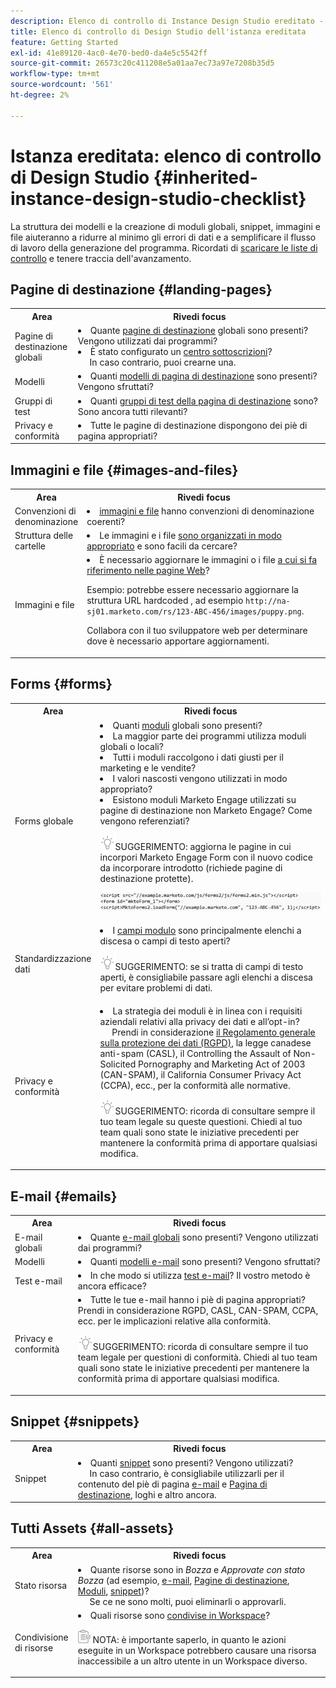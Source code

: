 ```yaml
---
description: Elenco di controllo di Instance Design Studio ereditato - Documenti Marketo - Documentazione del prodotto
title: Elenco di controllo di Design Studio dell'istanza ereditata
feature: Getting Started
exl-id: 41e89120-4ac0-4e70-bed0-da4e5c5542ff
source-git-commit: 26573c20c411208e5a01aa7ec73a97e7208b35d5
workflow-type: tm+mt
source-wordcount: '561'
ht-degree: 2%

---
```


# Istanza ereditata: elenco di controllo di Design Studio {#inherited-instance-design-studio-checklist}

La struttura dei modelli e la creazione di moduli globali, snippet, immagini e file aiuteranno a ridurre al minimo gli errori di dati e a semplificare il flusso di lavoro della generazione del programma. Ricordati di [scaricare le liste di controllo](/help/marketo/getting-started/inheriting-a-marketo-engage-instance/assets/adobe-marketo-engage-inherited-instance-admin-checklist.xlsx) e tenere traccia dell&#39;avanzamento.

## Pagine di destinazione {#landing-pages}

<table style="table-layout:auto">
 <tbody>
  <tr>
   <th style="width:20%">Area</th>
   <th>Rivedi focus</th>
  </tr>
  <tr>
   <td>Pagine di destinazione globali</td>
   <td><li>Quante <a href="/help/marketo/product-docs/demand-generation/landing-pages/understanding-landing-pages/understanding-free-form-vs-guided-landing-pages.md" target="_blank">pagine di destinazione</a> globali sono presenti? Vengono utilizzati dai programmi?</li>
   <li>È stato configurato un <a href="https://experienceleague.adobe.com/docs/marketo-learn/tutorials/lead-and-data-management/subscription-center-learn.html" target="_blank">centro sottoscrizioni</a>?
   <br/>     In caso contrario, puoi crearne una.</li></td>
  </tr>
  <tr>
   <td>Modelli</td>
   <td><li>Quanti <a href="/help/marketo/product-docs/demand-generation/landing-pages/landing-page-templates/edit-a-marketo-landing-page-template.md" target="_blank">modelli di pagina di destinazione</a> sono presenti? Vengono sfruttati?</li></td>
  </tr>
  <tr>
   <td>Gruppi di test</td>
   <td><li>Quanti <a href="/help/marketo/product-docs/demand-generation/landing-pages/understanding-landing-pages/landing-page-test-groups.md" target="_blank">gruppi di test della pagina di destinazione</a> sono? Sono ancora tutti rilevanti?</li></td>
  </tr>
   <tr>
   <td>Privacy e conformità</td>
   <td><li>Tutte le pagine di destinazione dispongono dei piè di pagina appropriati?</li></td>
  </tr>
 </tbody>
</table>

## Immagini e file {#images-and-files}

<table style="table-layout:auto">
 <tbody>
  <tr>
   <th style="width:20%">Area</th>
   <th>Rivedi focus</th>
  </tr>
  <tr>
   <td>Convenzioni di denominazione</td>
   <td><li><a href="/help/marketo/product-docs/demand-generation/images-and-files/add-images-and-files-to-marketo.md" target="_blank">immagini e file</a> hanno convenzioni di denominazione coerenti?</li></td>
  </tr>
  <tr>
   <td>Struttura delle cartelle</td>
   <td><li>Le immagini e i file <a href="/help/marketo/product-docs/demand-generation/images-and-files/organize-your-images-and-files-using-folders.md" target="_blank">sono organizzati in modo appropriato</a> e sono facili da cercare?</li></td>
  </tr>
  <tr>
   <td>Immagini e file</td>
   <td><li>È necessario aggiornare le immagini o i file <a href="/help/marketo/product-docs/demand-generation/images-and-files/find-the-url-of-an-uploaded-image-or-file.md" target="_blank">a cui si fa riferimento nelle pagine Web</a>?
   <p>Esempio: potrebbe essere necessario aggiornare la struttura URL hardcoded <a href="https://nation.marketo.com/t5/product-documents/upcoming-changes-to-design-studio-urls/ta-p/306632#_Toc54870361" target="_blank"></a>, ad esempio <code>http://na-sj01.marketo.com/rs/123-ABC-456/images/puppy.png</code>.
   <p>Collabora con il tuo sviluppatore web per determinare dove è necessario apportare aggiornamenti.</li></td>
  </tr>
 </tbody>
</table>

## Forms {#forms}

<table style="table-layout:auto">
 <tbody>
  <tr>
   <th style="width:20%">Area</th>
   <th>Rivedi focus</th>
  </tr>
  <tr>
   <td>Forms globale</td>
   <td><li>Quanti <a href="/help/marketo/product-docs/demand-generation/forms/creating-a-form/create-a-form.md" target="_blank">moduli</a> globali sono presenti?</li>
<li>La maggior parte dei programmi utilizza moduli globali o locali?</li>
<li>Tutti i moduli raccolgono i dati giusti per il marketing e le vendite?</li>
<li>I valori nascosti vengono utilizzati in modo appropriato?</li>
<li>Esistono moduli Marketo Engage utilizzati su pagine di destinazione non Marketo Engage? Come vengono referenziati?</li>
<p><img src="assets/tip-icon.png" alt="icona di suggerimento">SUGGERIMENTO: aggiorna le pagine in cui incorpori Marketo Engage Form con il nuovo codice da incorporare introdotto (richiede pagine di destinazione protette).
<p><a href="/help/marketo/getting-started/inheriting-a-marketo-engage-instance/assets/design-studio-checklist-2.png" target="_blank"><img src="assets/design-studio-checklist-1.png" alt="miniatura codice"></a>
</td>
  </tr>
  <tr>
   <td>Standardizzazione dati</td>
   <td><li>I <a href="/help/marketo/product-docs/demand-generation/forms/form-fields/add-a-fieldset-to-a-form.md" target="_blank">campi modulo</a> sono principalmente elenchi a discesa o campi di testo aperti?</li>
<p><img src="assets/tip-icon.png" alt="icona di suggerimento">SUGGERIMENTO: se si tratta di campi di testo aperti, è consigliabile passare agli elenchi a discesa per evitare problemi di dati.</td>
  </tr>
  <tr>
   <td>Privacy e conformità</td>
   <td><li>La strategia dei moduli è in linea con i requisiti aziendali relativi alla privacy dei dati e all’opt-in?
   <br/>     Prendi in considerazione <a href="https://business.adobe.com/resources/ebooks/the-gdpr-and-the-marketer.html" target="_blank">il Regolamento generale sulla protezione dei dati (RGPD)</a>, la legge canadese anti-spam (CASL), il Controlling the Assault of Non-Solicited Pornography and Marketing Act of 2003 (CAN-SPAM), il California Consumer Privacy Act (CCPA), ecc., per la conformità alle normative.</li>
<p><img src="assets/tip-icon.png" alt="icona di suggerimento">SUGGERIMENTO: ricorda di consultare sempre il tuo team legale su queste questioni. Chiedi al tuo team quali sono state le iniziative precedenti per mantenere la conformità prima di apportare qualsiasi modifica.</td>
  </tr>
 </tbody>
</table>

## E-mail {#emails}

<table style="table-layout:auto">
 <tbody>
  <tr>
   <th style="width:20%">Area</th>
   <th>Rivedi focus</th>
  </tr>
  <tr>
   <td>E-mail globali</td>
   <td><li>Quante <a href="/help/marketo/product-docs/email-marketing/general/creating-an-email/create-an-email.md" target="_blank">e-mail globali</a> sono presenti? Vengono utilizzati dai programmi?</li></td>
  </tr>
  <tr>
   <td>Modelli</td>
   <td><li>Quanti <a href="/help/marketo/product-docs/email-marketing/general/email-editor-2/create-an-email-template.md" target="_blank">modelli e-mail</a> sono presenti? Vengono sfruttati?</li></td>
  </tr>
  <tr>
   <td>Test e-mail</td>
   <td><li>In che modo si utilizza <a href="/help/marketo/product-docs/email-marketing/email-programs/email-program-actions/email-test-a-b-test/understanding-email-testing-options.md" target="_blank">test e-mail</a>? Il vostro metodo è ancora efficace?</li></td>
  </tr>
  </tr>
  <tr>
   <td>Privacy e conformità</td>
   <td><li>Tutte le tue e-mail hanno i piè di pagina appropriati? Prendi in considerazione RGPD, CASL, CAN-SPAM, CCPA, ecc. per le implicazioni relative alla conformità.</li>
<p><img src="assets/tip-icon.png" alt="icona di suggerimento">SUGGERIMENTO: ricorda di consultare sempre il tuo team legale per questioni di conformità. Chiedi al tuo team quali sono state le iniziative precedenti per mantenere la conformità prima di apportare qualsiasi modifica.</td>
  </tr>
 </tbody>
</table>

## Snippet {#snippets}

<table style="table-layout:auto">
 <tbody>
  <tr>
   <th style="width:20%">Area</th>
   <th>Rivedi focus</th>
  </tr>
  <tr>
   <td>Snippet</td>
   <td><li>Quanti <a href="/help/marketo/product-docs/personalization/segmentation-and-snippets/snippets/create-a-snippet.md" target="_blank">snippet</a> sono presenti? Vengono utilizzati?
   <br/>     In caso contrario, è consigliabile utilizzarli per il contenuto del piè di pagina <a href="/help/marketo/product-docs/email-marketing/general/functions-in-the-editor/add-a-snippet-to-an-email.md" target="_blank">e-mail</a> e <a href="/help/marketo/product-docs/demand-generation/landing-pages/personalizing-landing-pages/add-a-snippet-to-a-landing-page.md" target="_blank">Pagina di destinazione</a>, loghi e altro ancora.</li></td>
  </tr>
 </tbody>
</table>

## Tutti Assets {#all-assets}

<table style="table-layout:auto">
 <tbody>
  <tr>
   <th style="width:20%">Area</th>
   <th>Rivedi focus</th>
  </tr>
  <tr>
   <td>Stato risorsa</td>
   <td><li>Quante risorse sono in <i>Bozza</i> e <i>Approvate con stato Bozza</i> (ad esempio, <a href="/help/marketo/product-docs/email-marketing/general/creating-an-email/approve-an-email.md" target="_blank">e-mail</a>, <a href="/help/marketo/product-docs/demand-generation/landing-pages/understanding-landing-pages/approve-unapprove-or-delete-a-landing-page.md#approve-a-landing-page" target="_blank">Pagine di destinazione</a>, <a href="/help/marketo/product-docs/demand-generation/forms/creating-a-form/approve-a-form.md" target="_blank">Moduli</a>, <a href="/help/marketo/product-docs/personalization/segmentation-and-snippets/snippets/approve-a-snippet.md" target="_blank">snippet</a>)?
   <br/>     Se ce ne sono molti, puoi eliminarli o approvarli.</li></td>
  </tr>
  <tr>
   <td>Condivisione di risorse</td>
   <td><li>Quali risorse sono <a href="/help/marketo/product-docs/administration/workspaces-and-person-partitions/understanding-workspaces-and-person-partitions.md#sharing-across-workspaces" target="_blank">condivise in Workspace</a>?</li>
   <p><img src="assets/note-icon.png" alt="icona nota"> NOTA: è importante saperlo, in quanto le azioni eseguite in un Workspace potrebbero causare una risorsa inaccessibile a un altro utente in un Workspace diverso.</td>
  </tr>
 </tbody>
</table>
